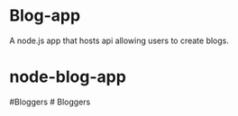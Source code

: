 # Blog-app
 A node.js app that hosts api allowing users to create blogs.
# node-blog-app
#Bloggers
#   B l o g g e r s  
 